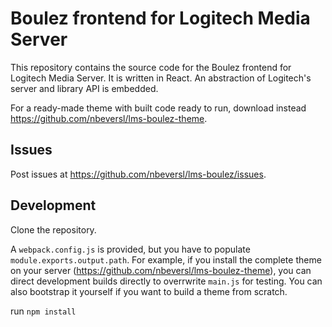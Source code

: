 # Boulez frontend for Logitech Media Server

This repository contains the source code for the Boulez frontend for Logitech Media Server. It is written in React. An abstraction of Logitech's server and library API is embedded.

For a ready-made theme with built code ready to run, download instead https://github.com/nbeversl/lms-boulez-theme.

## Issues

Post issues at https://github.com/nbeversl/lms-boulez/issues. 

## Development

Clone the repository.

A `webpack.config.js` is provided, but you have to populate `module.exports.output.path`. For example, if you install the complete theme on your server (https://github.com/nbeversl/lms-boulez-theme), you can direct development builds directly to overrwrite `main.js` for testing. You can also bootstrap it yourself if you want to build a theme from scratch.

run `npm install`
